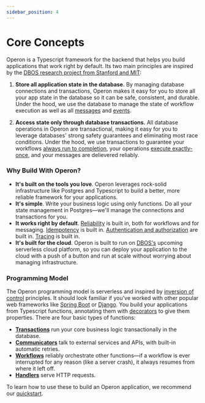```yaml
---
sidebar_position: 4
---
```


# Core Concepts

Operon is a Typescript framework for the backend that helps you build applications that work right by default.
Its two main principles are inspired by the [DBOS research project from Stanford and MIT](https://dbos-project.github.io/):

1. **Store all application state in the database.** By managing database connections and transactions, Operon makes it easy for you to store all your app state in the database so it can be safe, consistent, and durable.  Under the hood, we use the database to manage the state of workflow execution as well as all [messages](../tutorials/workflow-communication-tutorial#messages-api) and [events](../tutorials/workflow-communication-tutorial#events-api).

2.  **Access state only through database transactions.** All database operations in Operon are transactional, making it easy for you to leverage databases' strong safety guarantees and eliminating most race conditions.  Under the hood, we use transactions to guarantee your workflows [always run to completion](../tutorials/workflow-tutorial#reliability-guarantees), your operations [execute exactly-once](../tutorials/idempotency-tutorial), and your messages are delievered reliably.

### Why Build With Operon?

- **It's built on the tools you love**.  Operon leverages rock-solid infrastructure like Postgres and Typescript to build a better, more reliable framework for your applications.
- **It's simple**.  Write your business logic using only functions.  Do all your state management in Postgres&#8212;we'll manage the connections and transactions for you.
- **It works right by default**.  [Reliability](../tutorials/workflow-tutorial) is built in, both for workflows and for messaging.  [Idempotency](../tutorials/idempotency-tutorial) is built in. [Authentication and authorization](../tutorials/authentication-authorization) are built in.  [Tracing](../tutorials/logging) is built in.
- **It's built for the cloud**.  Operon is built to run on [DBOS's](https://www.dbos.dev) upcoming serverless cloud platform, so you can deploy your application to the cloud with a push of a button and run at scale without worrying about managing infrastructure.

### Programming Model
The Operon programming model is serverless and inspired by [inversion of control](https://en.wikipedia.org/wiki/Inversion_of_control) principles.
It should look familiar if you've worked with other popular web frameworks like [Spring Boot](https://spring.io/projects/spring-boot) or [Django](https://www.djangoproject.com/).
You build your applications from Typescript functions, annotating them with [decorators](../api-reference/decorators) to give them properties.
There are four basic types of functions:

- **[Transactions](../tutorials/transaction-tutorial)** run your core business logic transactionally in the database.
- **[Communicators](../tutorials/communicator-tutorial)** talk to external services and APIs, with built-in automatic retries.
- **[Workflows](../tutorials/workflow-tutorial)** reliably orchestrate other functions&#8212;if a workflow is ever interrupted for any reason (like a server crash), it always resumes from where it left off.
- **[Handlers](../tutorials/http-serving-tutorial)** serve HTTP requests.

To learn how to use these to build an Operon application, we recommend our [quickstart](../getting-started/quickstart).

